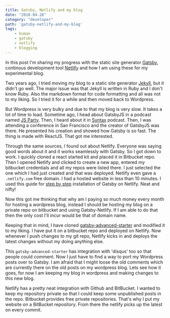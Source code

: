 ```yaml
---
title: Gatsby, Netlify and my blog
date: "2018-04-26"
category: "developer"
path: 'gatsby-netlify-and-my-blog'
tags:
    - human
    - gatsby
    - netlify
    - blogging
---
```


In this post I'm sharing my progress with the static site generator [Gatsby](https://www.gatsbyjs.org/), continous development tool [Netlify](https://www.netlify.com/) and how I am using these for my experimental blog.

Two years ago, I tried moving my blog to a static site generator [Jekyll](https://jekyllrb.com/), but it didn't go well. The major issue was that Jekyll is written in Ruby and I don't know Ruby. Also the markdown format for code formatting and all was not to my liking. So I tried it for a while and then moved back to Wordpress.

But Wordpress is very bulky and due to that my blog is very slow. It takes a lot of time to load. Sometime ago, I head about GatsbyJS in a podcast named [JS Party](https://changelog.com/jsparty). Then, I heard about it in [Syntax](https://syntax.fm/) podcast. Then, I was attending a conference in San Francisco and the creator of GatsbyJS was there. He presented his creation and showed how Gatsby is so fast. The thing is made with ReactJS. That got me interested.

Through the same sources, I found out about Netlify. Everyone was saying good words about it and it works seamlessly with Gatsby. So I got down to work. I quickly cloned a react started kit and placed it in Bitbucket repo. Then I opened Netlify and clicked to create a new app, entered my bitbucket credentials and all my repos were listed there. I just selected the one which I had just created and that was deployed. Netlify even gave a `.netlify.com` free domain. I had a hosted website in less than 10 minutes. I used this guide for [step by step](https://www.netlify.com/blog/2016/02/24/a-step-by-step-guide-gatsby-on-netlify/) installation of Gatsby on Netlify. Neat and nifty!

Now this got me thinking that why am I paying so much money every month for hosting a wordpress blog, instead I should be hosting my blog on a private repo on bitbucket and using Gatsby-Netlify. If I am able to do that then the only cost I'll incur would be that of domain name.

Keeping that in mind, I have cloned [gatsby-advanced-starter](https://github.com/Vagr9K/gatsby-advanced-starter) and modified it to my liking. I have put it on a bitbucket repo and deployed on Netlify. Now whenever I push changes to my git repo, Netlify kicks in and deploys the latest changes without my doing anything else.

This `gatsby-advanced-starter` has integration with 'disqus' too so that people could comment. Now I just have to find a way to port my Wordpress posts over to Gatsby. I am afraid that I might loose the old comments which are currently there on the old posts on my wordpress blog. Lets see how it goes, for now I am keeping my blog in wordpress and making changes to this new blog.

Netlify has a pretty neat integration with Github and BitBucket. I wanted to keep my repository private so that I could keep some unpublished posts in the repo. Bitbucket provides free private repositories. That's why I put my website on a BitBucket repository. From there the netlify picks up the latest on every commit.


